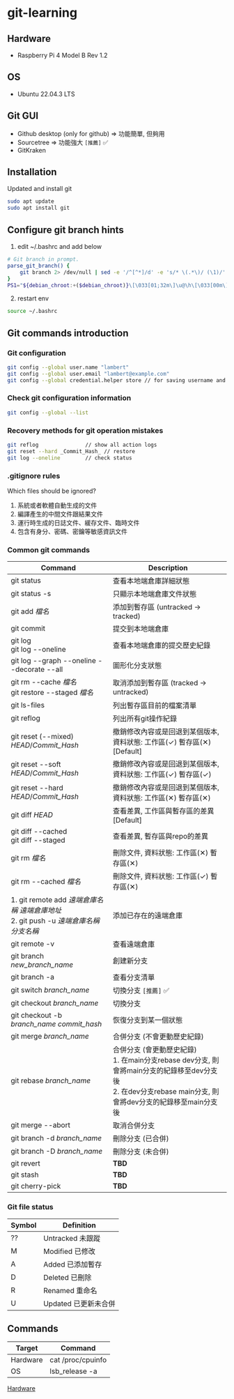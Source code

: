 # git-learning
## Hardware
- Raspberry Pi 4 Model B Rev 1.2


## OS
- Ubuntu 22.04.3 LTS


## Git GUI
- Github desktop (only for github) => 功能簡單, 但夠用
- Sourcetree => 功能強大  `[推薦]` &#x2705;
- GitKraken


## Installation
Updated and install git
```sh
sudo apt update
sudo apt install git
```


## Configure git branch hints
1. edit ~/.bashrc and add below
```sh
# Git branch in prompt.
parse_git_branch() {
    git branch 2> /dev/null | sed -e '/^[^*]/d' -e 's/* \(.*\)/ (\1)/'
}
PS1="${debian_chroot:+($debian_chroot)}\[\033[01;32m\]\u@\h\[\033[00m\]:\[\033[01;34m\]\w\[\033[31m\]\$(parse_git_branch)\[\033[00m\] $ "
```
2. restart env
```sh
source ~/.bashrc
```


## Git commands introduction
### Git configuration
```sh
git config --global user.name "lambert"
git config --global user.email "lambert@example.com"
git config --global credential.helper store // for saving username and password to avoid input per every time
```

### Check git configuration information
```sh
git config --global --list
```

### Recovery methods for git operation mistakes
```sh
git reflog               // show all action logs
git reset --hard _Commit_Hash_ // restore
git log --oneline        // check status
```

### .gitignore rules
Which files should be ignored?
1. 系統或者軟體自動生成的文件
2. 編譯產生的中間文件跟結果文件
3. 運行時生成的日誌文件、緩存文件、臨時文件
4. 包含有身分、密碼、密鑰等敏感資訊文件


### Common git commands
| Command | Description |
| ------ | ------ |
| git status | 查看本地端倉庫詳細狀態 |
| git status -s | 只顯示本地端倉庫文件狀態 |
| git add _檔名_ | 添加到暫存區 (untracked -> tracked) |
| git commit | 提交到本地端倉庫 |
| git log <br> git log --oneline | 查看本地端倉庫的提交歷史紀錄|
| git log --graph --oneline --decorate --all | 圖形化分支狀態 |
| git rm --cache _檔名_ <br> git restore --staged _檔名_ | 取消添加到暫存區 (tracked -> untracked) |
| git ls-files | 列出暫存區目前的檔案清單 |
| git reflog | 列出所有git操作紀錄 |
| git reset (--mixed) _HEAD_/_Commit_Hash_  | 撤銷修改內容或是回退到某個版本, 資料狀態: 工作區(✓) 暫存區(✕)  [Default] |
| git reset --soft _HEAD_/_Commit_Hash_ | 撤銷修改內容或是回退到某個版本, 資料狀態: 工作區(✓) 暫存區(✓) |
| git reset --hard _HEAD_/_Commit_Hash_ | 撤銷修改內容或是回退到某個版本, 資料狀態: 工作區(✕) 暫存區(✕) |
| git diff _HEAD_ | 查看差異, 工作區與暫存區的差異 [Default] |
| git diff --cached <br> git diff --staged | 查看差異, 暫存區與repo的差異 |
| git rm _檔名_ | 刪除文件, 資料狀態: 工作區(✕) 暫存區(✕) |
| git rm --cached _檔名_ | 刪除文件, 資料狀態: 工作區(✓) 暫存區(✕) |
| 1. git remote add _遠端倉庫名稱_ _遠端倉庫地址_ <br> 2. git push -u _遠端倉庫名稱_ _分支名稱_ | 添加已存在的遠端倉庫 |
| git remote -v | 查看遠端倉庫 |
| git branch _new_branch_name_ | 創建新分支 |
| git branch -a | 查看分支清單 |
| git switch _branch_name_ | 切換分支 `[推薦]` &#x2705; |
| git checkout _branch_name_ | 切換分支 |
| git checkout -b _branch_name_ _commit_hash_ | 恢復分支到某一個狀態 |
| git merge _branch_name_ | 合併分支 (不會更動歷史紀錄) |
| git rebase _branch_name_ | 合併分支 (會更動歷史紀錄) <br> 1. 在main分支rebase dev分支, 則會將main分支的紀錄移至dev分支後 <br> 2. 在dev分支rebase main分支, 則會將dev分支的紀錄移至main分支後|
| git merge --abort | 取消合併分支 |
| git branch -d _branch_name_ | 刪除分支 (已合併) |
| git branch -D _branch_name_ | 刪除分支 (未合併) |
| git revert | **TBD** |
| git stash | **TBD** |
| git cherry-pick | **TBD** |

### Git file status
| Symbol | Definition |
| ------ | ------ |
| ?? | Untracked 未跟蹤 |
| M  | Modified 已修改|
| A  | Added 已添加暫存|
| D  | Deleted 已刪除|
| R  | Renamed 重命名|
| U  | Updated 已更新未合併|


## Commands
| Target | Command |
| ------ | ------ |
| Hardware | cat /proc/cpuinfo |
| OS | lsb_release -a |





[Hardware](##-Hardware)
